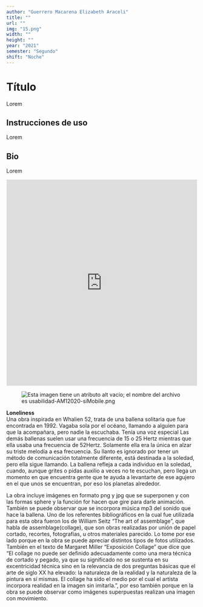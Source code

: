 ```yaml
---
author: "Guerrero Macarena Elizabeth Araceli"
title: ""
url: ""
img: "15.png"
width: ""
height: ""
year: "2021"
semester: "Segundo"
shift: "Noche"
---
```


<p></p>

# Título

Lorem 

## Instrucciones de uso 

Lorem

## Bio

Lorem

<!-- wp:html -->
<p align="center"><iframe width="502" height="544" frameborder="0" scrolling="no" style="width:502px; margin:0 auto!important;border: 1px solid #F2F2F3; z-index: 100;" src="
https://editor.p5js.org/Maca2912/full/T-l7zanmC
"></iframe></p>
<!-- /wp:html -->

<!-- wp:image {"align":"center"} -->
<div class="wp-block-image"><figure class="aligncenter"><img src="https://am1-lacabanne.atamvirtual.com.ar/wp-content/uploads/2020/12/usabilidad-AM12020-siMobile.png" alt="Esta imagen tiene un atributo alt vacío; el nombre del archivo es usabilidad-AM12020-siMobile.png"/></figure></div>
<!-- /wp:image -->

<p><!--EndFragment--></p>
<p><strong>Loneliness</strong><br>Una obra inspirada en Whalien 52, trata de una ballena solitaria que fue encontrada en 1992. Vagaba sola por el océano, llamando a alguien para que la acompañara, pero nadie la escuchaba. Tenía una voz especial Las demás ballenas suelen usar una frecuencia de 15 o 25 Hertz mientras que ella usaba una frecuencia de 52Hertz. Solamente ella era la única en alzar su triste melodía a esa frecuencia. Su llanto es ignorado por tener un método de comunicación totalmente diferente, está destinada a la soledad, pero ella sigue llamando. La ballena refleja a cada individuo en la soledad, cuando, aunque grites o pidas auxilio a veces no te escuchan, pero llega un momento en que encuentra gente que te ayuda a levantarte de ese agujero en el que unos se encuentran, por eso los planetas alrededor.</p>
<p>La obra incluye imágenes en formato png y jpg que se superponen y con las formas sphere y la función for hacen que gire para darle animación. También se puede observar que se incorpora música mp3 del sonido que hace la ballena. Uno de los referentes bibliográficos en la cual fue utilizada para esta obra fueron los de William Seitz “The art of assemblage”, que habla de assemblage(collage), que son obras realizadas por unión de papel cortado, recortes, fotografías, u otros materiales parecido. Lo tome por ese lado porque en la obra se puede apreciar distintos tipos de fotos utilizados. También en el texto de Margaret Miller “Exposición Collage” que dice que “El collage no puede ser definido adecuadamente como una mera técnica de cortado y pegado, ya que su significado no se sustenta en su excentricidad técnica sino en la relevancia de dos preguntas básicas que el arte de siglo XX ha elevado: la naturaleza de la realidad y la naturaleza de la pintura en sí mismas. El collage ha sido el medio por el cual el artista incorpora realidad en la imagen sin imitarla.”, por eso también porque en la obra se puede observar como imágenes superpuestas realizan una imagen con movimiento.</p>
<p>
</p>